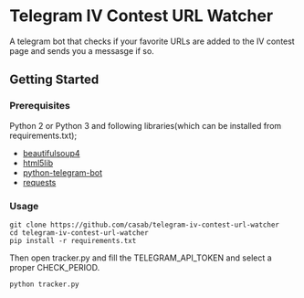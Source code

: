 # Telegram IV Contest URL Watcher
A telegram bot that checks if your favorite URLs are added to the IV contest page and sends you a messasge if so.

## Getting Started
### Prerequisites
Python 2 or Python 3 and following libraries(which can be installed from requirements.txt);
- [beautifulsoup4](https://www.crummy.com/software/BeautifulSoup/)
- [html5lib](https://github.com/html5lib/html5lib-python)
- [python-telegram-bot](https://github.com/python-telegram-bot/python-telegram-bot)
- [requests](https://github.com/requests/requests)

### Usage
```
git clone https://github.com/casab/telegram-iv-contest-url-watcher
cd telegram-iv-contest-url-watcher
pip install -r requirements.txt
```
Then open tracker.py and fill the TELEGRAM_API_TOKEN and select a proper CHECK_PERIOD.
```
python tracker.py
```
